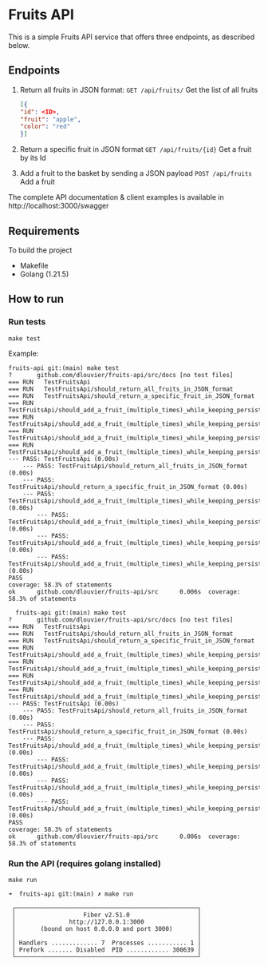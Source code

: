 # Fruits API
This is a simple Fruits API service that offers three endpoints, as described below.

## Endpoints
1. Return all fruits in JSON format:
   `GET /api/fruits/` Get the list of all fruits
   
   ```json
   [{
   "id": <ID>,
   "fruit": "apple",
   "color": "red"
   }]
   ```

1. Return a specific fruit in JSON format
   `GET /api/fruits/{id}` Get a fruit by its Id

1. Add a fruit to the basket by sending a JSON payload
   `POST /api/fruits` Add a fruit

The complete API documentation & client examples is available in http://localhost:3000/swagger

## Requirements
To build the project

- Makefile
- Golang (1.21.5)

## How to run
### Run tests
`make test`

Example:

```shell
fruits-api git:(main) make test
?       github.com/dlouvier/fruits-api/src/docs [no test files]
=== RUN   TestFruitsApi
=== RUN   TestFruitsApi/should_return_all_fruits_in_JSON_format
=== RUN   TestFruitsApi/should_return_a_specific_fruit_in_JSON_format
=== RUN   TestFruitsApi/should_add_a_fruit_(multiple_times)_while_keeping_persistency_across_requests
=== RUN   TestFruitsApi/should_add_a_fruit_(multiple_times)_while_keeping_persistency_across_requests/current_size_should_be_1
=== RUN   TestFruitsApi/should_add_a_fruit_(multiple_times)_while_keeping_persistency_across_requests/current_size_should_be_2
=== RUN   TestFruitsApi/should_add_a_fruit_(multiple_times)_while_keeping_persistency_across_requests/should_return_contain_both_fruits
--- PASS: TestFruitsApi (0.00s)
    --- PASS: TestFruitsApi/should_return_all_fruits_in_JSON_format (0.00s)
    --- PASS: TestFruitsApi/should_return_a_specific_fruit_in_JSON_format (0.00s)
    --- PASS: TestFruitsApi/should_add_a_fruit_(multiple_times)_while_keeping_persistency_across_requests (0.00s)
        --- PASS: TestFruitsApi/should_add_a_fruit_(multiple_times)_while_keeping_persistency_across_requests/current_size_should_be_1 (0.00s)
        --- PASS: TestFruitsApi/should_add_a_fruit_(multiple_times)_while_keeping_persistency_across_requests/current_size_should_be_2 (0.00s)
        --- PASS: TestFruitsApi/should_add_a_fruit_(multiple_times)_while_keeping_persistency_across_requests/should_return_contain_both_fruits (0.00s)
PASS
coverage: 58.3% of statements
ok      github.com/dlouvier/fruits-api/src      0.006s  coverage: 58.3% of statements

  fruits-api git:(main) make test
?       github.com/dlouvier/fruits-api/src/docs [no test files]
=== RUN   TestFruitsApi
=== RUN   TestFruitsApi/should_return_all_fruits_in_JSON_format
=== RUN   TestFruitsApi/should_return_a_specific_fruit_in_JSON_format
=== RUN   TestFruitsApi/should_add_a_fruit_(multiple_times)_while_keeping_persistency_across_requests
=== RUN   TestFruitsApi/should_add_a_fruit_(multiple_times)_while_keeping_persistency_across_requests/current_size_should_be_1
=== RUN   TestFruitsApi/should_add_a_fruit_(multiple_times)_while_keeping_persistency_across_requests/current_size_should_be_2
=== RUN   TestFruitsApi/should_add_a_fruit_(multiple_times)_while_keeping_persistency_across_requests/should_return_contain_both_fruits
--- PASS: TestFruitsApi (0.00s)
    --- PASS: TestFruitsApi/should_return_all_fruits_in_JSON_format (0.00s)
    --- PASS: TestFruitsApi/should_return_a_specific_fruit_in_JSON_format (0.00s)
    --- PASS: TestFruitsApi/should_add_a_fruit_(multiple_times)_while_keeping_persistency_across_requests (0.00s)
        --- PASS: TestFruitsApi/should_add_a_fruit_(multiple_times)_while_keeping_persistency_across_requests/current_size_should_be_1 (0.00s)
        --- PASS: TestFruitsApi/should_add_a_fruit_(multiple_times)_while_keeping_persistency_across_requests/current_size_should_be_2 (0.00s)
        --- PASS: TestFruitsApi/should_add_a_fruit_(multiple_times)_while_keeping_persistency_across_requests/should_return_contain_both_fruits (0.00s)
PASS
coverage: 58.3% of statements
ok      github.com/dlouvier/fruits-api/src      0.006s  coverage: 58.3% of statements

```

### Run the API (requires golang installed)
`make run`

```shell
➜  fruits-api git:(main) ✗ make run

 ┌───────────────────────────────────────────────────┐
 │                   Fiber v2.51.0                   │
 │               http://127.0.0.1:3000               │
 │       (bound on host 0.0.0.0 and port 3000)       │
 │                                                   │
 │ Handlers ............. 7  Processes ........... 1 │
 │ Prefork ....... Disabled  PID ............ 300639 │
 └───────────────────────────────────────────────────┘
```
